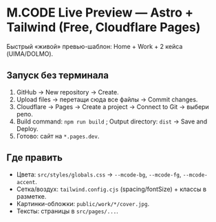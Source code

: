 # M.CODE Live Preview — Astro + Tailwind (Free, Cloudflare Pages)
Быстрый «живой» превью-шаблон: Home + Work + 2 кейса (UIMA/DOLMO).

## Запуск без терминала
1) GitHub → New repository → Create.
2) Upload files → перетащи сюда все файлы → Commit changes.
3) Cloudflare → Pages → Create a project → Connect to Git → выбери репо.
4) Build command: `npm run build` ; Output directory: `dist` → Save and Deploy.
5) Готово: сайт на `*.pages.dev`.

## Где править
- Цвета: `src/styles/globals.css` → `--mcode-bg`, `--mcode-fg`, `--mcode-accent`.
- Сетка/воздух: `tailwind.config.cjs` (spacing/fontSize) + классы в разметке.
- Картинки-обложки: `public/work/*/cover.jpg`.
- Тексты: страницы в `src/pages/...`.
